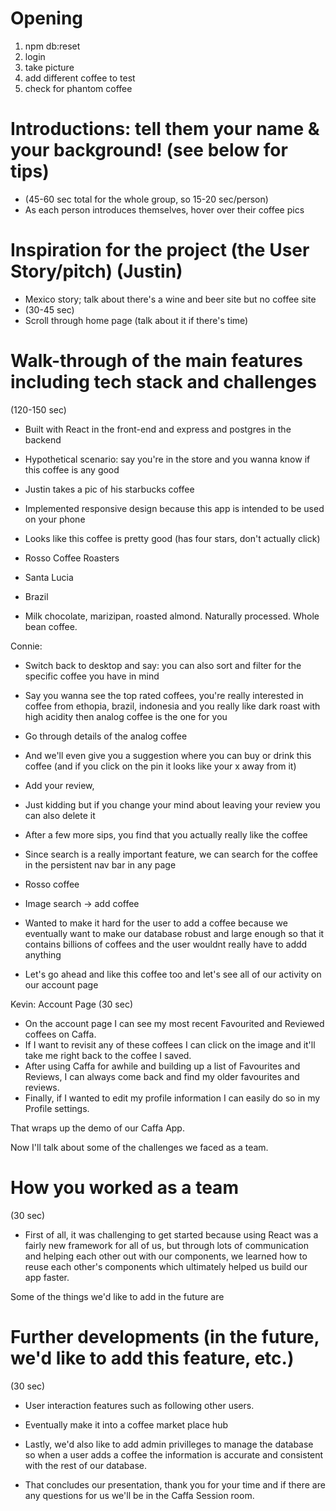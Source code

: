 
# Opening

1) npm db:reset
2) login
3) take picture
4) add different coffee to test
5) check for phantom coffee

# Introductions: tell them your name & your background! (see below for tips) 
* (45-60 sec total for the whole group, so 15-20 sec/person)
* As each person introduces themselves, hover over their coffee pics

# Inspiration for the project (the User Story/pitch) (Justin)
* Mexico story; talk about there's a wine and beer site but no coffee site
* (30-45 sec)
* Scroll through home page (talk about it if there's time)

# Walk-through of the main features including tech stack and challenges
(120-150 sec)
* Built with React in the front-end and express and postgres in the backend

* Hypothetical scenario: say you're in the store and you wanna know if this coffee is any good
* Justin takes a pic of his starbucks coffee
* Implemented responsive design because this app is intended to be used on your phone
* Looks like this coffee is pretty good (has four stars, don't actually click)


* Rosso Coffee Roasters
* Santa Lucia
* Brazil
* Milk chocolate, marizipan, roasted almond. Naturally processed. Whole bean coffee.


Connie: 
* Switch back to desktop and say: you can also sort and filter for the specific coffee you have in mind 
* Say you wanna see the top rated coffees, you're really interested in coffee from ethopia, brazil, indonesia and you really like dark roast with high acidity then analog coffee is the one for you 
* Go through details of the analog coffee
* And we'll even give you a suggestion where you can buy or drink this coffee (and if you click on the pin it looks like your x away from it)
* Add your review, 
* Just kidding but if you change your mind about leaving your review you can also delete it 
* After a few more sips, you find that you actually really like the coffee 

* Since search is a really important feature, we can search for the coffee in the persistent nav bar in any page
* Rosso coffee
* Image search -> add coffee 
* Wanted to make it hard for the user to add a coffee because we eventually want to make our database robust and large enough so that it contains billions of coffees and the user wouldnt really have to addd anything
* Let's go ahead and like this coffee too and let's see all of our activity on our account page

Kevin: 
Account Page (30 sec)
* On the account page I can see my most recent Favourited and Reviewed coffees on Caffa.
* If I want to revisit any of these coffees I can click on the image and it'll take me right back to the coffee I saved.
* After using Caffa for awhile and building up a list of Favourites and Reviews, I can always come back and find my older favourites and reviews.
* Finally, if I wanted to edit my profile information I can easily do so in my Profile settings.

That wraps up the demo of our Caffa App. 

Now I'll talk about some of the challenges we faced as a team.

# How you worked as a team 
(30 sec)
* First of all, it was challenging to get started because using React was a fairly new framework for all of us, but through lots of communication and helping each other out with our components, we learned how to reuse each other's components which ultimately helped us build our app faster.


Some of the things we'd like to add in the future are

# Further developments (in the future, we'd like to add this feature, etc.)
(30 sec)
* User interaction features such as following other users.
* Eventually make it into a coffee market place hub 
* Lastly, we'd also like to add admin privilleges to manage the database so when a user adds a coffee the information is accurate and consistent with the rest of our database.

* That concludes our presentation, thank you for your time and if there are any questions for us we'll be in the Caffa Session room.

